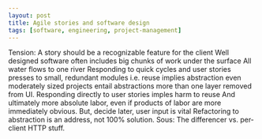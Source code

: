 ```yaml
---
layout: post
title: Agile stories and software design
tags: [software, engineering, project-management]
---
```


Tension:
A story should be a recognizable feature for the client
Well designed software often includes big chunks of work under the surface
All water flows to one river
Responding to quick cycles and user stories presses to small, redundant modules
i.e. reuse implies abstraction
even moderately sized projects entail abstractions more than one layer removed from UI.
Responding directly to user stories imples harm to reuse
And ultimately more absolute labor,
even if products of labor are more immediately obvious.
But,
decide later,
user input is vital
Refactoring to abstraction is an address,
not 100% solution.
Sous:
The differencer vs. per-client HTTP stuff.

